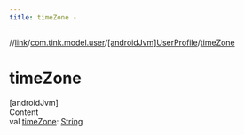 ```yaml
---
title: timeZone -
---
```

//[link](../../index.md)/[com.tink.model.user](../index.md)/[[androidJvm]UserProfile](index.md)/[timeZone](time-zone.md)



# timeZone  
[androidJvm]  
Content  
val [timeZone](time-zone.md): [String](https://kotlinlang.org/api/latest/jvm/stdlib/kotlin/-string/index.html)  



